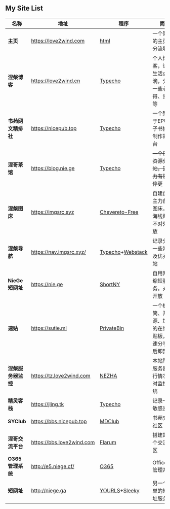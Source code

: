 ## My Site List

| 名称               | 地址                      | 程序                                                         | 简介                                               |
| ------------------ | ------------------------- | ------------------------------------------------------------ | -------------------------------------------------- |
| **主页**           | https://love2wind.com     | [html](https://github.com/love2wind.github.io)               | 一个简单的主页，分流导航                           |
| **涅槃博客**       | https://love2wind.cn      | [Typecho](https://typecho.org)                               | 个人博客，记录生活点滴，分享一些心得、资源等       |
| **书苑网文精排社** | https://nicepub.top       | [Typecho](https://typecho.org)                               | 一个致力于EPUB电子书排版制作的平台                 |
| **涅哥茶馆**       | https://blog.nie.ge       | [Typecho](https://typecho.org)                               | ~~一个日常资源分享站，因精力有限已停更~~           |
| **涅槃图床**       | https://imgsrc.syz        | [Chevereto-Free](https://github.com/Chevereto/Chevereto-Free) | 自建自用主力备案图床，上海线路，不对外开放         |
| **涅槃导航**       | https://nav.imgsrc.xyz/   | [Typecho](https://typecho.org)+[Webstack](https://www.zmki.cn/) | 记录分享一些常用及优秀网站                         |
| **NieGe短网址**    | https://nie.ge            | [ShortNY](https://github.com/suofiya/url_Shortny)            | 自用网址缩短服务，对外开放                         |
| **速贴**           | https://sutie.ml          | [PrivateBin](https://privatebin.info/)                       | 一个极简、开源、加密的在线粘贴板，快速分享阅后即焚 |
| **涅槃服务器监控** | https://tz.love2wind.com  | [NEZHA](https://github.com/naiba/nezha)                      | 本站所有服务器运行情况实时监控系统                 |
| **精灵客栈**       | https://jling.tk          | [Typecho](https://typecho.org)                               | 记录一些敏感资源                                   |
| **SYClub**         | https://bbs.nicepub.top   | [MDClub](https://mdclub.org/)                                | 书苑交流社区                                       |
| **涅哥交流平台**   | https://bbs.love2wind.com | [Flarum](https://flarum.org/)                                | 搭建的一个交流社区                                 |
| **O365管理系统**   | http://e5.niege.cf/       | [O365](https://github.com/vanyouseea/o365)                   | Office365管理系统                                  |
| **短网址**         | http://niege.ga           | [YOURLS](http://yourls.org/)+[Sleeky](https://github.com/Flynntes/Sleeky/releases) | 另一个简单的短网址服务                             |

